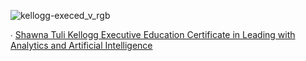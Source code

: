 ![kellogg-execed_v_rgb](https://user-images.githubusercontent.com/19508013/165649609-cd51e692-5af6-42f8-a6de-9acaa71f2564.jpg)

∙ [Shawna Tuli Kellogg Executive Education Certificate in Leading with Analytics and Artificial Intelligence](https://execedcertificate.kellogg.northwestern.edu/308a9e71-d504-4194-9c74-22667c48e450#gs.utv39r)
